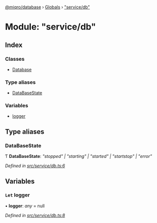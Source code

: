 [@miqro/database](../README.md) › [Globals](../globals.md) › ["service/db"](_service_db_.md)

# Module: "service/db"

## Index

### Classes

* [Database](../classes/_service_db_.database.md)

### Type aliases

* [DataBaseState](_service_db_.md#databasestate)

### Variables

* [logger](_service_db_.md#let-logger)

## Type aliases

###  DataBaseState

Ƭ **DataBaseState**: *"stopped" | "starting" | "started" | "startstop" | "error"*

*Defined in [src/service/db.ts:6](https://github.com/claukers/miqro-sequelize/blob/8158581/src/service/db.ts#L6)*

## Variables

### `Let` logger

• **logger**: *any* = null

*Defined in [src/service/db.ts:8](https://github.com/claukers/miqro-sequelize/blob/8158581/src/service/db.ts#L8)*
